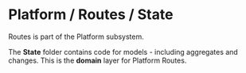 # Platform / Routes / State

Routes is part of the Platform subsystem.
  
The **State** folder contains code for models - including aggregates and changes. This is the **domain** layer for Platform Routes.
